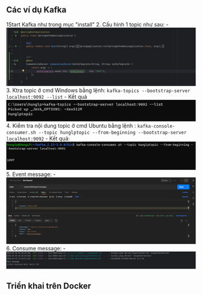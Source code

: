 
## Các ví dụ Kafka
1Start Kafka như trong mục "install"
2. Cấu hình 1 topic như sau:
    -![img_1.png](images_readme/img_1.png)
3. Ktra topic ở cmd Windows bằng lệnh: `kafka-topics --bootstrap-server localhost:9092 --list`
    - Kết quả
   ![img_2.png](images_readme/img_2.png)
4. Kiểm tra nội dung topic ở cmd Ubuntu bằng lệnh : ``kafka-console-consumer.sh --topic hunglptopic --from-beginning --bootstrap-server localhost:9092``
    - Kết quả:
   ![img_3.png](images_readme/img_3.png)
5. Event message:
    - ![img_4.png](images_readme/img_4.png)
6. Consume message:
    - ![img_5.png](images_readme/img_5.png)


## Triển khai trên Docker
 